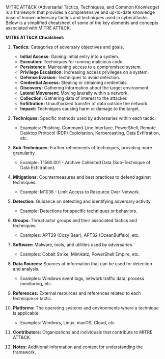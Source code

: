 MITRE ATT&CK (Adversarial Tactics, Techniques, and Common Knowledge) is a framework that provides a comprehensive and up-to-date knowledge base of known adversary tactics and techniques used in cyberattacks. Below is a simplified cheatsheet of some of the key elements and concepts associated with MITRE ATT&CK.

**MITRE ATT&CK Cheatsheet:**

1. **Tactics:** Categories of adversary objectives and goals.
   - **Initial Access:** Gaining initial entry into a system.
   - **Execution:** Techniques for running malicious code.
   - **Persistence:** Maintaining access to a compromised system.
   - **Privilege Escalation:** Increasing access privileges on a system.
   - **Defense Evasion:** Techniques to avoid detection.
   - **Credential Access:** Stealing or obtaining credentials.
   - **Discovery:** Gathering information about the target environment.
   - **Lateral Movement:** Moving laterally within a network.
   - **Collection:** Gathering data of interest to the attacker.
   - **Exfiltration:** Unauthorized transfer of data outside the network.
   - **Impact:** Techniques causing harm or damage to the target.

2. **Techniques:** Specific methods used by adversaries within each tactic.
   - Examples: Phishing, Command-Line Interface, PowerShell, Remote Desktop Protocol (RDP) Exploitation, Kerberoasting, Data Exfiltration, etc.

3. **Sub-Techniques:** Further refinements of techniques, providing more granularity.
   - Example: T1560.001 - Archive Collected Data (Sub-Technique of Data Exfiltration).

4. **Mitigations:** Countermeasures and best practices to defend against techniques.
   - Example: M1036 - Limit Access to Resource Over Network.

5. **Detection:** Guidance on detecting and identifying adversary activity.
   - Example: Detections for specific techniques or behaviors.

6. **Groups:** Threat actor groups and their associated tactics and techniques.
   - Examples: APT29 (Cozy Bear), APT32 (OceanBuffalo), etc.

7. **Software:** Malware, tools, and utilities used by adversaries.
   - Examples: Cobalt Strike, Mimikatz, PowerShell Empire, etc.

8. **Data Sources:** Sources of information that can be used for detection and analysis.
   - Examples: Windows event logs, network traffic data, process monitoring, etc.

9. **References:** External resources and references related to each technique or tactic.

10. **Platforms:** The operating systems and environments where a technique is applicable.
    - Examples: Windows, Linux, macOS, Cloud, etc.

11. **Contributors:** Organizations and individuals that contribute to MITRE ATT&CK.

12. **Notes:** Additional information and context for understanding the framework.

